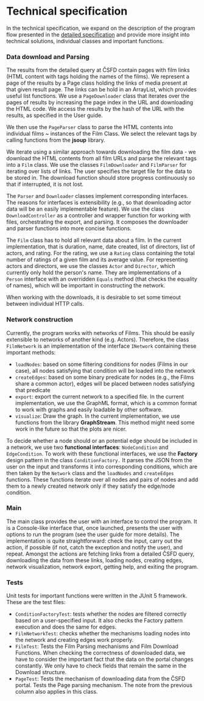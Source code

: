 # Technical specification

In the technical specification, we expand on the description of the program flow presented in the [detailed specification](https://github.com/szczepaf/csfd_network_analysis/blob/main/detailed_specification.md) and provide more insight into technical solutions, individual classes and important functions.


### Data download and Parsing
The results from the detailed query at ČSFD contain pages with film links (HTML content with tags holding the names of the films). We represent a page of the results by a Page class holding the links of media present at that given result page. The links can be hold in an ArrayList, which provides useful list functions. We use a `PageDownloader` class that iterates over the pages of results by increasing the page index in the URL and downloading the HTML code. We access the results by the hash of the URL with the results, as specified in the User guide.

We then use the `PageParser` class to parse the HTML contents into individual films ~ instances of the Film Class. We select the relevant tags by calling functions from the **jsoup** library.

We iterate using a similar approach towards downloading the film data - we download the HTML contents from all film URLs and parse the relevant tags into a `Film` class. We use the classes `FilmDownloader` and `FilmParser` for iterating over lists of links. The user specifies the target file for the data to be stored in. The download function should store progress continuously so that if interrupted, it is not lost.

The `Parser` and `Downloader` classes implement corresponding interfaces. The reasons for interfaces is extensibility (e.g., so that downloading actor data will be an easily implementable feature). We use the class `DownloadController` as a controller and wrapper function for working with files, orchestrating the export, and parsing. It composes the downloader and parser functions into more concise functions.

The `Film` class has to hold all relevant data about a film. In the current implementation, that is duration, name, date created, list of directors, list of actors, and rating. For the rating, we use a `Rating` class containing the total number of ratings of a given film and its average value. 
For representing actors and directors, we use the classes `Actor` and `Director`, which currently only hold the person's name. They are implementations of a `Person` interface with an overridden `Equals` method (that checks the equality of names), which will be important in constructing the network.

When working with the downloads, it is desirable to set some timeout between individual HTTP calls.

### Network construction
Currently, the program works with networks of Films. This should be easily extensible to networks of another kind (e.g. Actors). Therefore, the class `FilmNetwork` is an implementation of the interface `INetwork` containing these important methods:

- `loadNodes`: based on some filtering conditions for nodes (Films in our case), all nodes satisfying that condition will be loaded into the network
- `createEdges`: based on some binary predicate for nodes (e.g., the Films share a common actor), edges will be placed between nodes satisfying that predicate
- `export`: export the current network to a specified file. In the current implementation, we use the GraphML format, which is a common format to work with graphs and easily loadable by other software.
- `visualize`: Draw the graph. In the current implementation, we use functions from the library **GraphStream**. This method might need some work in the future so that the plots are nicer.

To decide whether a node should or an potential edge should be included in a network, we use two **functional interfaces**: `NodeCondition` and `EdgeCondition`. To work with these functional interfaces, we use the **Factory** design pattern in the class `ConditionFactory.` It parses the JSON from the user on the input and transforms it into corresponding conditions, which are then taken by the `Network` class and the `loadNodes` and `createEdges` functions. These functions iterate over all nodes and pairs of nodes and add them to a newly created network only if they satisfy the edge/node condition. 

### Main
The main class provides the user with an interface to control the program. It is a Console-like interface that, once launched, presents the user with options to run the program (see the user guide for more details). The implementation is quite straightforward: check the input, carry out the action, if possible (if not, catch the exception and notify the user), and repeat. Amongst the actions are fetching links from a detailed ČSFD query, downloading the data from these links, loading nodes, creating edges, network visualization, network export, getting help, and exiting the program. 

### Tests
Unit tests for important functions were written in the JUnit 5 framework. These are the test files:

- `ConditionFactoryTest`: tests whether the nodes are filtered correctly based on a user-specified input. It also checks the Factory pattern execution and does the same for edges.
- `FilmNetworkTest`: checks whether the mechanisms loading nodes into the network and creating edges work properly.
- `FilmTest`: Tests the Film Parsing mechanisms and Film Download Functions. When checking the correctness of downloaded data, we have to consider the important fact that the data on the portal changes constantly. We only have to check fields that remain the same in the Download structure.
- `PageTest`: Tests the mechanism of downloading data from the ČSFD portal. Tests the Page parsing mechanism. The note from the previous column also applies in this class. 
